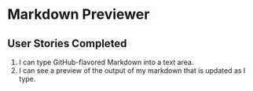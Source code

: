 # Markdown Previewer

User Stories Completed
----

1. I can type GitHub-flavored Markdown into a text area.
2. I can see a preview of the output of my markdown that is updated as I type.